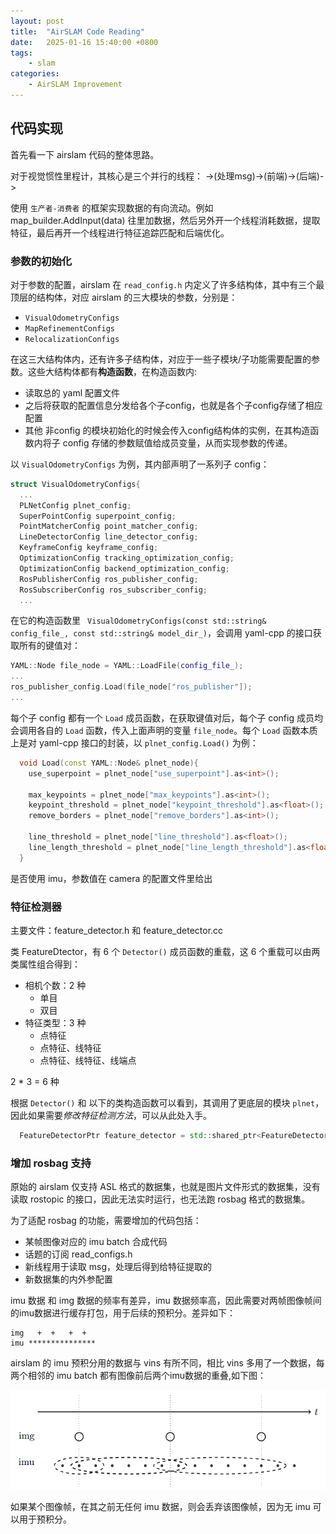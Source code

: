 ```yaml
---
layout: post
title:  "AirSLAM Code Reading" 
date:   2025-01-16 15:40:00 +0800
tags: 
    - slam
categories:
    - AirSLAM Improvement
---
```


## 代码实现

首先看一下 airslam 代码的整体思路。

对于视觉惯性里程计，其核心是三个并行的线程：
->(处理msg)->(前端)->(后端)->

使用 `生产者-消费者` 的框架实现数据的有向流动。例如 map_builder.AddInput(data) 往里加数据，然后另外开一个线程消耗数据，提取特征，最后再开一个线程进行特征追踪匹配和后端优化。


### 参数的初始化

对于参数的配置，airslam 在 `read_config.h` 内定义了许多结构体，其中有三个最顶层的结构体，对应 airslam 的三大模块的参数，分别是：
- `VisualOdometryConfigs`
- `MapRefinementConfigs`
- `RelocalizationConfigs`

在这三大结构体内，还有许多子结构体，对应于一些子模块/子功能需要配置的参数。这些大结构体都有**构造函数**，在构造函数内:
- 读取总的 yaml 配置文件
- 之后将获取的配置信息分发给各个子config，也就是各个子config存储了相应配置
- 其他 非config 的模块初始化的时候会传入config结构体的实例，在其构造函数内将子 config 存储的参数赋值给成员变量，从而实现参数的传递。

以 `VisualOdometryConfigs` 为例，其内部声明了一系列子 config：
```c++
struct VisualOdometryConfigs{
  ...
  PLNetConfig plnet_config;
  SuperPointConfig superpoint_config;
  PointMatcherConfig point_matcher_config;
  LineDetectorConfig line_detector_config;
  KeyframeConfig keyframe_config;
  OptimizationConfig tracking_optimization_config;
  OptimizationConfig backend_optimization_config;
  RosPublisherConfig ros_publisher_config;
  RosSubscriberConfig ros_subscriber_config;    
  ...
```
在它的构造函数里 ` VisualOdometryConfigs(const std::string& config_file_, const std::string& model_dir_)`，会调用 yaml-cpp 的接口获取所有的键值对：
```c++
YAML::Node file_node = YAML::LoadFile(config_file_);
...
ros_publisher_config.Load(file_node["ros_publisher"]);
...
```

每个子 config 都有一个 `Load` 成员函数，在获取键值对后，每个子 config 成员均会调用各自的 `Load` 函数，传入上面声明的变量 `file_node`。每个 `Load` 函数本质上是对 yaml-cpp 接口的封装，以 `plnet_config.Load()` 为例：
```c++
  void Load(const YAML::Node& plnet_node){
    use_superpoint = plnet_node["use_superpoint"].as<int>();

    max_keypoints = plnet_node["max_keypoints"].as<int>();
    keypoint_threshold = plnet_node["keypoint_threshold"].as<float>();
    remove_borders = plnet_node["remove_borders"].as<int>();

    line_threshold = plnet_node["line_threshold"].as<float>();
    line_length_threshold = plnet_node["line_length_threshold"].as<float>();
  }
```

是否使用 imu，参数值在 camera 的配置文件里给出



### 特征检测器

主要文件：feature_detector.h 和 feature_detector.cc

类 FeatureDtector，有 6 个 `Detector()` 成员函数的重载，这 6 个重载可以由两类属性组合得到：
- 相机个数：2 种
  - 单目
  - 双目
- 特征类型：3 种
  - 点特征
  - 点特征、线特征
  - 点特征、线特征、线端点

2 * 3 = 6 种

根据 `Detector()` 和 以下的类构造函数可以看到，其调用了更底层的模块 `plnet`，因此如果需要*修改特征检测方法*，可以从此处入手。

```c++
  FeatureDetectorPtr feature_detector = std::shared_ptr<FeatureDetector>(new FeatureDetector(plnet_config));
```


### 增加 rosbag 支持

原始的 airslam 仅支持 ASL 格式的数据集，也就是图片文件形式的数据集，没有读取 rostopic 的接口，因此无法实时运行，也无法跑 rosbag 格式的数据集。

为了适配 rosbag 的功能，需要增加的代码包括：
- 某帧图像对应的 imu batch 合成代码
- 话题的订阅 read_configs.h
- 新线程用于读取 msg，处理后得到给特征提取的
- 新数据集的内外参配置

imu 数据 和 img 数据的频率有差异，imu 数据频率高，因此需要对两帧图像帧间的imu数据进行缓存打包，用于后续的预积分。差异如下：
```
img	  +  +   +  +
imu	***************
```

airslam 的 imu 预积分用的数据与 vins 有所不同，相比 vins 多用了一个数据，每两个相邻的 imu batch 都有图像前后两个imu数据的重叠,如下图：

![imu_batch](/assets/2024-09-01-airslam/imu_batch.png)

如果某个图像帧，在其之前无任何 imu 数据，则会丢弃该图像帧，因为无 imu 可以用于预积分。




